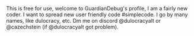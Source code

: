 This is free for use, welcome to GuardianDebug's profile, I am a fairly new coder. I want to spread new user friendly code #simplecode.
I go by many names, like dulocracy, etc. Dm me on discord @dulocracyalt or @cazechstein (if @dulocracyalt got problem).

